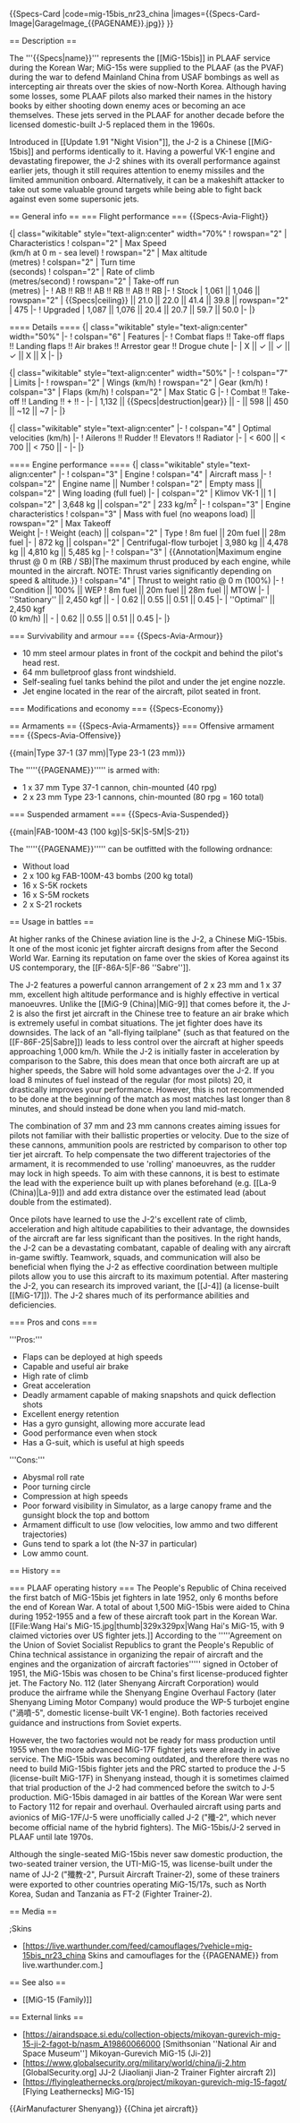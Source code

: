{{Specs-Card
|code=mig-15bis_nr23_china
|images={{Specs-Card-Image|GarageImage_{{PAGENAME}}.jpg}}
}}

== Description ==
<!-- ''In the description, the first part should be about the history of and the creation and combat usage of the aircraft, as well as its key features. In the second part, tell the reader about the aircraft in the game. Insert a screenshot of the vehicle, so that if the novice player does not remember the vehicle by name, he will immediately understand what kind of vehicle the article is talking about.'' -->
The '''{{Specs|name}}''' represents the [[MiG-15bis]] in PLAAF service during the Korean War; MiG-15s were supplied to the PLAAF (as the PVAF) during the war to defend Mainland China from USAF bombings as well as intercepting air threats over the skies of now-North Korea. Although having some losses, some PLAAF pilots also marked their names in the history books by either shooting down enemy aces or becoming an ace themselves. These jets served in the PLAAF for another decade before the licensed domestic-built J-5 replaced them in the 1960s.

Introduced in [[Update 1.91 "Night Vision"]], the J-2 is a Chinese [[MiG-15bis]] and performs identically to it. Having a powerful VK-1 engine and devastating firepower, the J-2 shines with its overall performance against earlier jets, though it still requires attention to enemy missiles and the limited ammunition onboard. Alternatively, it can be a makeshift attacker to take out some valuable ground targets while being able to fight back against even some supersonic jets.

== General info ==
=== Flight performance ===
{{Specs-Avia-Flight}}
<!-- ''Describe how the aircraft behaves in the air. Speed, manoeuvrability, acceleration and allowable loads - these are the most important characteristics of the vehicle.'' -->

{| class="wikitable" style="text-align:center" width="70%"
! rowspan="2" | Characteristics
! colspan="2" | Max Speed<br>(km/h at 0 m - sea level)
! rowspan="2" | Max altitude<br>(metres)
! colspan="2" | Turn time<br>(seconds)
! colspan="2" | Rate of climb<br>(metres/second)
! rowspan="2" | Take-off run<br>(metres)
|-
! AB !! RB !! AB !! RB !! AB !! RB
|-
! Stock
| 1,061 || 1,046 || rowspan="2" | {{Specs|ceiling}} || 21.0 || 22.0 || 41.4 || 39.8 || rowspan="2" | 475
|-
! Upgraded
| 1,087 || 1,076 || 20.4 || 20.7 || 59.7 || 50.0
|-
|}

==== Details ====
{| class="wikitable" style="text-align:center" width="50%"
|-
! colspan="6" | Features
|-
! Combat flaps !! Take-off flaps !! Landing flaps !! Air brakes !! Arrestor gear !! Drogue chute
|-
| X || ✓ || ✓ || ✓ || X || X     <!-- ✓ -->
|-
|}

{| class="wikitable" style="text-align:center" width="50%"
|-
! colspan="7" | Limits
|-
! rowspan="2" | Wings (km/h)
! rowspan="2" | Gear (km/h)
! colspan="3" | Flaps (km/h)
! colspan="2" | Max Static G
|-
! Combat !! Take-off !! Landing !! + !! -
|-
| 1,132 <!-- {{Specs|destruction|body}} --> || {{Specs|destruction|gear}} || - || 598 || 450 || ~12 || ~7
|-
|}

{| class="wikitable" style="text-align:center"
|-
! colspan="4" | Optimal velocities (km/h)
|-
! Ailerons !! Rudder !! Elevators !! Radiator
|-
| < 600 || < 700 || < 750 || -
|-
|}

==== Engine performance ====
{| class="wikitable" style="text-align:center"
|-
! colspan="3" | Engine
! colspan="4" | Aircraft mass
|-
! colspan="2" | Engine name || Number
! colspan="2" | Empty mass || colspan="2" | Wing loading (full fuel)
|-
| colspan="2" | Klimov VK-1 ||  1
| colspan="2" | 3,648 kg || colspan="2" | 233 kg/m<sup>2</sup>
|-
! colspan="3" | Engine characteristics
! colspan="3" | Mass with fuel (no weapons load) || rowspan="2" | Max Takeoff<br />Weight
|-
! Weight (each) || colspan="2" | Type
! 8m fuel || 20m fuel || 28m fuel
|-
| 872 kg || colspan="2" | Centrifugal-flow turbojet
| 3,980 kg || 4,478 kg || 4,810 kg || 5,485 kg
|-
! colspan="3" | {{Annotation|Maximum engine thrust @ 0 m (RB / SB)|The maximum thrust produced by each engine, while mounted in the aircraft. NOTE: Thrust varies significantly depending on speed & altitude.}}
! colspan="4" | Thrust to weight ratio @ 0 m (100%)
|-
! Condition || 100% || WEP
! 8m fuel || 20m fuel || 28m fuel || MTOW
|-
| ''Stationary'' || 2,450 kgf || -
| 0.62 || 0.55 || 0.51 || 0.45
|-
| ''Optimal'' || 2,450 kgf<br />(0 km/h) || -
| 0.62 || 0.55 || 0.51 || 0.45
|-
|}

=== Survivability and armour ===
{{Specs-Avia-Armour}}
<!-- ''Examine the survivability of the aircraft. Note how vulnerable the structure is and how secure the pilot is, whether the fuel tanks are armoured, etc. Describe the armour, if there is any, and also mention the vulnerability of other critical aircraft systems.'' -->

* 10 mm steel armour plates in front of the cockpit and behind the pilot's head rest.
* 64 mm bulletproof glass front windshield.
* Self-sealing fuel tanks behind the pilot and under the jet engine nozzle.
* Jet engine located in the rear of the aircraft, pilot seated in front.

=== Modifications and economy ===
{{Specs-Economy}}

== Armaments ==
{{Specs-Avia-Armaments}}
=== Offensive armament ===
{{Specs-Avia-Offensive}}
<!-- ''Describe the offensive armament of the aircraft, if any. Describe how effective the cannons and machine guns are in a battle, and also what belts or drums are better to use. If there is no offensive weaponry, delete this subsection.'' -->
{{main|Type 37-1 (37 mm)|Type 23-1 (23 mm)}}

The '''''{{PAGENAME}}''''' is armed with:

* 1 x 37 mm Type 37-1 cannon, chin-mounted (40 rpg)
* 2 x 23 mm Type 23-1 cannons, chin-mounted (80 rpg = 160 total)

=== Suspended armament ===
{{Specs-Avia-Suspended}}
<!-- ''Describe the aircraft's suspended armament: additional cannons under the wings, bombs, rockets and torpedoes. This section is especially important for bombers and attackers. If there is no suspended weaponry remove this subsection.'' -->
{{main|FAB-100M-43 (100 kg)|S-5K|S-5M|S-21}}

The '''''{{PAGENAME}}''''' can be outfitted with the following ordnance:

* Without load
* 2 x 100 kg FAB-100M-43 bombs (200 kg total)
* 16 x S-5K rockets
* 16 x S-5M rockets
* 2 x S-21 rockets

== Usage in battles ==
<!-- ''Describe the tactics of playing in the aircraft, the features of using aircraft in a team and advice on tactics. Refrain from creating a "guide" - do not impose a single point of view, but instead, give the reader food for thought. Examine the most dangerous enemies and give recommendations on fighting them. If necessary, note the specifics of the game in different modes (AB, RB, SB).'' -->

At higher ranks of the Chinese aviation line is the J-2, a Chinese MiG-15bis. It one of the most iconic jet fighter aircraft designs from after the Second World War. Earning its reputation on fame over the skies of Korea against its US contemporary, the [[F-86A-5|F-86 ''Sabre'']].

The J-2 features a powerful cannon arrangement of 2 x 23 mm and 1 x 37 mm, excellent high altitude performance and is highly effective in vertical manoeuvres. Unlike the [[MiG-9 (China)|MiG-9]] that comes before it, the J-2 is also the first jet aircraft in the Chinese tree to feature an air brake which is extremely useful in combat situations. The jet fighter does have its downsides. The lack of an "all-flying tailplane" (such as that featured on the [[F-86F-25|Sabre]]) leads to less control over the aircraft at higher speeds approaching 1,000 km/h. While the J-2 is initially faster in acceleration by comparison to the Sabre, this does mean that once both aircraft are up at higher speeds, the Sabre will hold some advantages over the J-2. If you load 8 minutes of fuel instead of the regular (for most pilots) 20, it drastically improves your performance. However, this is not recommended to be done at the beginning of the match as most matches last longer than 8 minutes, and should instead be done when you land mid-match.

The combination of 37 mm and 23 mm cannons creates aiming issues for pilots not familiar with their ballistic properties or velocity. Due to the size of these cannons, ammunition pools are restricted by comparison to other top tier jet aircraft. To help compensate the two different trajectories of the armament, it is recommended to use 'rolling' manoeuvres, as the rudder may lock in high speeds. To aim with these cannons, it is best to estimate the lead with the experience built up with planes beforehand (e.g. [[La-9 (China)|La-9]]) and add extra distance over the estimated lead (about double from the estimated).

Once pilots have learned to use the J-2's excellent rate of climb, acceleration and high altitude capabilities to their advantage, the downsides of the aircraft are far less significant than the positives. In the right hands, the J-2 can be a devastating combatant, capable of dealing with any aircraft in-game swiftly. Teamwork, squads, and communication will also be beneficial when flying the J-2 as effective coordination between multiple pilots allow you to use this aircraft to its maximum potential. After mastering the J-2, you can research its improved variant, the [[J-4]] (a license-built [[MiG-17]]). The J-2 shares much of its performance abilities and deficiencies.

=== Pros and cons ===
<!-- ''Summarise and briefly evaluate the vehicle in terms of its characteristics and combat effectiveness. Mark its pros and cons in the bulleted list. Try not to use more than 6 points for each of the characteristics. Avoid using categorical definitions such as "bad", "good" and the like - use substitutions with softer forms such as "inadequate" and "effective".'' -->

'''Pros:'''

* Flaps can be deployed at high speeds
* Capable and useful air brake
* High rate of climb
* Great acceleration
* Deadly armament capable of making snapshots and quick deflection shots
* Excellent energy retention
* Has a gyro gunsight, allowing more accurate lead
* Good performance even when stock
* Has a G-suit, which is useful at high speeds

'''Cons:'''

* Abysmal roll rate
* Poor turning circle
* Compression at high speeds
* Poor forward visibility in Simulator, as a large canopy frame and the gunsight block the top and bottom
* Armament difficult to use (low velocities, low ammo and two different trajectories)
* Guns tend to spark a lot (the N-37 in particular)
* Low ammo count.

== History ==
<!-- ''Describe the history of the creation and combat usage of the aircraft in more detail than in the introduction. If the historical reference turns out to be too long, take it to a separate article, taking a link to the article about the vehicle and adding a block "/History" (example: <nowiki>https://wiki.warthunder.com/(Vehicle-name)/History</nowiki>) and add a link to it here using the <code>main</code> template. Be sure to reference text and sources by using <code><nowiki><ref></ref></nowiki></code>, as well as adding them at the end of the article with <code><nowiki><references /></nowiki></code>. This section may also include the vehicle's dev blog entry (if applicable) and the in-game encyclopedia description (under <code><nowiki>=== In-game description ===</nowiki></code>, also if applicable).'' -->
=== PLAAF operating history ===
The People's Republic of China received the first batch of MiG-15bis jet fighters in late 1952, only 6 months before the end of Korean War. A total of about 1,500 MiG-15bis were aided to China during 1952-1955 and a few of these aircraft took part in the Korean War.
[[File:Wang Hai's MiG-15.jpg|thumb|329x329px|Wang Hai's MiG-15, with 9 claimed victories over US fighter jets.]]
According to the '''''Agreement on the Union of Soviet Socialist Republics to grant the People's Republic of China technical assistance in organizing the repair of aircraft and the engines and the organization of aircraft factories''''' signed in October of 1951, the MiG-15bis was chosen to be China's first license-produced fighter jet. The Factory No. 112 (later Shenyang Aircraft Corporation) would produce the airframe while the Shenyang Engine Overhaul Factory (later Shenyang Liming Motor Company) would produce the WP-5 turbojet engine ("渦噴-5", domestic license-built VK-1 engine). Both factories received guidance and instructions from Soviet experts.

However, the two factories would not be ready for mass production until 1955 when the more advanced MiG-17F fighter jets were already in active service. The MiG-15bis was becoming outdated, and therefore there was no need to build MiG-15bis fighter jets and the PRC started to produce the J-5 (license-built MiG-17F) in Shenyang instead, though it is sometimes claimed that trial production of the J-2 had commenced before the switch to J-5 production. MiG-15bis damaged in air battles of the Korean War were sent to Factory 112 for repair and overhaul. Overhauled aircraft using parts and avionics of MiG-17F/J-5 were unofficially called J-2 ("殲-2", which never become official name of the hybrid fighters). The MiG-15bis/J-2 served in PLAAF until late 1970s.

Although the single-seated MiG-15bis never saw domestic production, the two-seated trainer version, the UTI-MiG-15, was license-built under the name of JJ-2 ("殲教-2", Pursuit Aircraft Trainer-2), some of these trainers were exported to other countries operating MiG-15/17s, such as North Korea, Sudan and Tanzania as FT-2 (Fighter Trainer-2).

== Media ==
<!-- ''Excellent additions to the article would be video guides, screenshots from the game, and photos.'' -->

;Skins

* [https://live.warthunder.com/feed/camouflages/?vehicle=mig-15bis_nr23_china Skins and camouflages for the {{PAGENAME}} from live.warthunder.com.]

== See also ==
<!--''Links to the articles on the War Thunder Wiki that you think will be useful for the reader, for example:''
* ''reference to the series of the aircraft;''
* ''links to approximate analogues of other nations and research trees.''-->

* [[MiG-15 (Family)]]

== External links ==
<!--''Paste links to sources and external resources, such as:''
* ''topic on the official game forum;''
* ''other literature.''-->

* [https://airandspace.si.edu/collection-objects/mikoyan-gurevich-mig-15-ji-2-fagot-b/nasm_A19860066000 [Smithsonian ''National Air and Space Museum''<nowiki>]</nowiki> Mikoyan-Gurevich MiG-15 (Ji-2)]
* [https://www.globalsecurity.org/military/world/china/jj-2.htm [GlobalSecurity<nowiki>.org]</nowiki> JJ-2 (Jiaolianji Jian-2 Trainer Fighter aircraft 2)]
* [https://flyingleathernecks.org/project/mikoyan-gurevich-mig-15-fagot/ [Flying Leatherneck<nowiki>s]</nowiki> MiG-15]

{{AirManufacturer Shenyang}}
{{China jet aircraft}}
